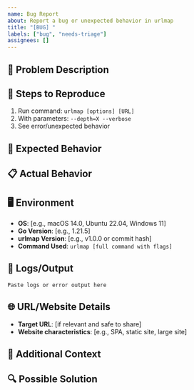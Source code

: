 ```yaml
---
name: Bug Report
about: Report a bug or unexpected behavior in urlmap
title: "[BUG] "
labels: ["bug", "needs-triage"]
assignees: []
---
```


## 🐛 Problem Description
<!-- A clear and concise description of what the bug is -->

## 🔄 Steps to Reproduce
1. Run command: `urlmap [options] [URL]`
2. With parameters: `--depth=X --verbose`
3. See error/unexpected behavior

## 🎯 Expected Behavior
<!-- What you expected to happen -->

## 📋 Actual Behavior
<!-- What actually happened -->

## 🖥 Environment
- **OS**: [e.g., macOS 14.0, Ubuntu 22.04, Windows 11]
- **Go Version**: [e.g., 1.21.5]
- **urlmap Version**: [e.g., v1.0.0 or commit hash]
- **Command Used**: `urlmap [full command with flags]`

## 📝 Logs/Output
<!-- Include relevant logs or command output -->

```
Paste logs or error output here
```

## 🌐 URL/Website Details
<!-- If the bug is related to a specific website -->

- **Target URL**: [if relevant and safe to share]
- **Website characteristics**: [e.g., SPA, static site, large site]

## 💭 Additional Context
<!-- Any other context about the problem -->

## 🔍 Possible Solution
<!-- If you have ideas about what might be causing the issue -->
